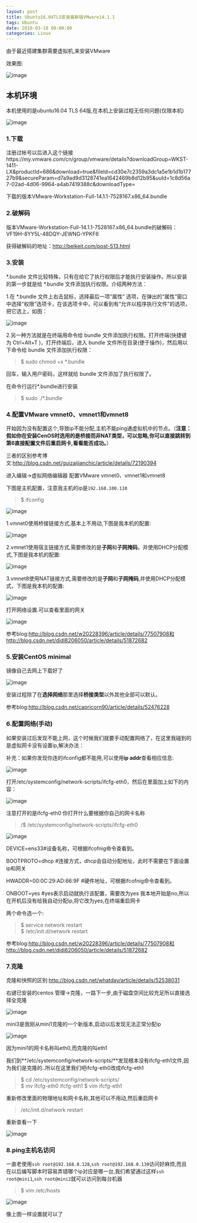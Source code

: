 ```yaml
---
layout: post
title: Ubuntu16.04TLS安装最新版VMware14.1.1
tags: Ubuntu
date: 2018-03-18 00:00:00
categories: Linux
---
```


由于最近搭建集群需要虚拟机,来安装VMware

效果图:

![image](https://i.loli.net/2019/07/02/5d1aae9d3886979983.jpg)

## 本机环境

本机使用的是ubuntu16.04 TLS 64版,在本机上安装过程无任何问题(仅限本机)

![image](https://i.loli.net/2019/07/02/5d1aaeaabf52157013.jpg)

### 1.下载

注册过帐号以后进入这个链接https://my.vmware.com/cn/group/vmware/details?downloadGroup=WKST-1411-LX&productId=686&download=true&fileId=cd30e7c2359a3dc1a5e1b1d1b17727b9&secureParam=d7a9ad9d3128741ea1642469b8d12b95&uuId=1c8d56a7-02ad-4d06-9964-a4ab7419388c&downloadType=

下载的版本VMware-Workstation-Full-14.1.1-7528167.x86_64.bundle

### 2.破解码

版本VMware-Workstation-Full-14.1.1-7528167.x86_64.bundle的破解码：VF19H-8YY5L-48DQY-JEWNG-YPKF6

获得破解码的地址：http://beikeit.com/post-513.html

### 3.安装

*.bundle 文件比较特殊，只有在给它了执行权限后才能执行安装操作。所以安装的第一步就是给 *.bundle 文件添加执行权限。介绍两种方法：

1.在 *.bundle 文件上右击鼠标，选择最后一项“属性” 选项，在弹出的“属性”窗口中选择“权限”选项卡，在该选项卡中，可以看到有“允许以程序执行文件”的选项，把它选上，如图：

![image](https://i.loli.net/2019/07/02/5d1aaeaf630d974218.jpg)

2.另一种方法就是在终端用命令给 bundle 文件添加执行权限。打开终端(快捷键为 Ctrl+Alt+T )，打开终端后，进入 bundle 文件所在目录(便于操作)，然后用以下命令给 bundle 文件添加执行权限：

> $ sudo chmod +x *.bundle

回车，输入用户密码，这样就给 bundle 文件添加了执行权限了。

在命令行运行*.bundle进行安装

> $ sudo ./*.bundle

### 4.配置VMware vmnet0、vmnet1和vmnet8

开始因为没有配置这个,导致ip不能分配,主机不能ping通虚拟机中的节点。（**注意：假如你在安装CenOS时选用的是桥接而非NAT类型，可以忽略,你可以直接跳转到第6直接配置文件后重启网卡,看看能否成功。**）

三者的区别参考博文:http://blog.csdn.net/guizaijianchic/article/details/72190394

进入编辑->虚拟网络编辑器 配置VMware vmnet0、vmnet1和vmnet8

下图是主机配置，注意我主机的ip是`192.168.100.110`

> $ ifconfig

![image](https://i.loli.net/2019/07/02/5d1aaebacaad083090.jpg)

1.vmnet0使用桥接链接方式,基本上不用动,下图是我本机的配置:

![image](https://i.loli.net/2019/07/02/5d1aaec066baf24231.jpg)

2.vmnet1使用宿主链接方式,需要修改的是**子网**和**子网掩码**，并使用DHCP分配模式,下图是我本机的配置:

![image](https://i.loli.net/2019/07/02/5d1aaec4c690226690.jpg)

3.vmnet8使用NAT链接方式,需要修改的是**子网**和**子网掩码**,并使用DHCP分配模式，下图是我本机的配置:

![image](https://i.loli.net/2019/07/02/5d1aaec94826124302.jpg)

打开网络设置.可以查看里面的网关

![image](https://i.loli.net/2019/07/02/5d1aaecd3094447459.jpg)

参考blog:http://blog.csdn.net/w20228396/article/details/77507908和http://blog.csdn.net/didi8206050/article/details/51872682

### 5.安装CentOS minimal

镜像自己去网上下载好了

![image](https://i.loli.net/2019/07/02/5d1aaed17ac5366362.jpg)

安装过程除了在**选择网络**那里选择**桥接类型**以外其他全部可以默认。

参考blog:http://blog.csdn.net/capricorn90/article/details/52476228

### 6.配置网络(手动)

如果安装过后发现不能上网，这个时候我们就要手动配置网络了，在这里我碰到的是虚拟网卡没有设置ip,解决办法：

补充：如果你发现你连的ifconfig都不能用,可以使用**ip addr**查看相应信息:

![image](https://i.loli.net/2019/07/02/5d1aaed6c471e74950.jpg)

打开/etc/systemconfig/network-scripts/ifcfg-eth0，然后在里面加上如下的内容：

![image](https://i.loli.net/2019/07/02/5d1aaedcf310634413.jpg)

注意打开的是ifcfg-eth0 你打开什么要根据你自己的网卡名称

> /$ /etc/systemconfig/network-scripts/ifcfg-eth0

![image](https://i.loli.net/2019/07/02/5d1aaee14223f78033.jpg)

DEVICE=ens33#设备名称，可根据ifcofnig命令查看到。

BOOTPROTO=dhcp  #连接方式，dhcp会自动分配地址，此时不需要在下面设置ip和网关

HWADDR=00:0C:29:AD:66:9F  #硬件地址，可根据ifcofnig命令查看到。

ONBOOT=yes  #yes表示启动就执行该配置，需要改为yes 我本地开始是no,所以在开机后没有给我自动分配ip,将它改为yes,在终端重启网卡

两个命令选一个:

> $ service network restart  
> $ /etc/init.d/network restart

参考blog:http://blog.csdn.net/w20228396/article/details/77507908和http://blog.csdn.net/didi8206050/article/details/51872682

### 7.克隆

克隆和快照的区别:http://blog.csdn.net/whatday/article/details/52538031

右键已安装的centos 管理->克隆，一路下一步,由于磁盘空间比较充足所以直接选择全克隆

![image](https://i.loli.net/2019/07/02/5d1aaee75a7b133341.jpg)

mini3是我刚从mini1克隆的一个新版本,启动以后发现无法正常分配ip

![image](https://i.loli.net/2019/07/02/5d1aaeed0ef9772604.jpg)

因为mini1的网卡名称叫eth0,而克隆的叫eth1

我们到**/etc/systemconfig/network-scripts/**发现根本没有ifcfg-eth1文件,因为我们是克隆的..所以在这里我们吧ifcfg-eth0改成ifcfg-eth1

> $ cd /etc/systemconfig/network-scripts/  
> $ mv ifcfg-eth0 ifcfg-eth1
> $ vim ifcfg-eth1

重新修改里面的物理地址和网卡名称,其他可以不用动,然后重启网卡

> /etc/init.d/network restart

重新查看一下

![image](https://i.loli.net/2019/07/02/5d1aaef306db997875.jpg)

### 8.ping主机名访问

一直老使用`ssh root@192.168.0.128`,`ssh root@192.168.0.130`访问好麻烦,而且在以后编写脚本时容易弄错哪个ip对应是哪一台,我们希望通过这样`ssh root@mini1`,`ssh root@mini2`就可以访问到每台机器

> $ vim /etc/hosts

![image](https://i.loli.net/2019/07/02/5d1aaef7e41cf91818.jpg)

像上图一样设置就可以了